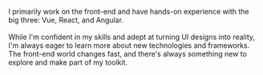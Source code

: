 I primarily work on the front-end and have hands-on experience with the big three: Vue, React, and Angular.  
<br>
While I'm confident in my skills and adept at turning UI designs into reality, I'm always eager to learn more about new technologies and frameworks. The front-end world changes fast, and there's always something new to explore and make part of my toolkit.